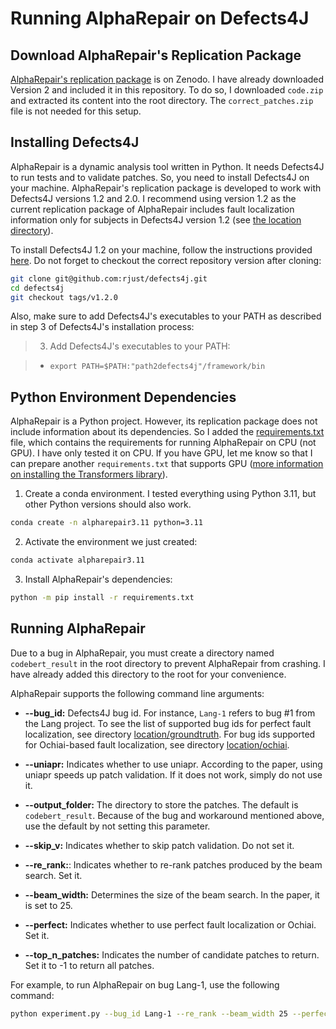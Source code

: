 # Running AlphaRepair on Defects4J

## Download AlphaRepair's Replication Package

[AlphaRepair's replication package](https://zenodo.org/records/6819444)
is on Zenodo. I have already downloaded Version 2 and
included it in this repository. To do so, I downloaded `code.zip` and
extracted its content into the root directory.
The `correct_patches.zip` file is not needed for this setup.

## Installing Defects4J

AlphaRepair is a dynamic analysis tool written in Python.
It needs Defects4J to run tests and to validate patches.
So, you need to install Defects4J on your machine.
AlphaRepair's replication package is developed
to work with Defects4J versions 1.2 and 2.0.
I recommend using version 1.2 as the current replication
package of AlphaRepair includes fault localization
information only for subjects 
in Defects4J version 1.2 (see [the location directory](location)).

To install Defects4J 1.2 on your machine, follow
the instructions provided
[here](https://github.com/rjust/defects4j/tree/v1.2.0?tab=readme-ov-file#setting-up-defects4j).
Do not forget to checkout the correct repository version after cloning:

```bash
git clone git@github.com:rjust/defects4j.git
cd defects4j
git checkout tags/v1.2.0
```

Also, make sure to add Defects4J's executables to your PATH
as described in step 3 of Defects4J's installation process:

>3. Add Defects4J's executables to your PATH:

>   - `export PATH=$PATH:"path2defects4j"/framework/bin`

## Python Environment Dependencies

AlphaRepair is a Python project. However, its replication
package does not include information about
its dependencies.
So I added the [requirements.txt](requirements.txt) file,
which contains the requirements for running AlphaRepair on CPU (not GPU).
I have only tested it on CPU. If you have GPU, let me know
so that I can prepare another `requirements.txt` that supports
GPU 
([more information on installing the Transformers library](https://huggingface.co/docs/transformers/en/installation)).

1. Create a conda environment. I tested everything using Python 3.11,
but other Python versions should also work.

```bash
conda create -n alpharepair3.11 python=3.11
```

2. Activate the environment we just created:

```bash
conda activate alpharepair3.11
```

3. Install AlphaRepair's dependencies:

```bash
python -m pip install -r requirements.txt
```

## Running AlphaRepair

Due to a bug in AlphaRepair, you must create a directory named `codebert_result`
in the root directory to prevent AlphaRepair from crashing.
I have already added this directory to the root for your convenience.

AlphaRepair supports the following command line arguments:

- **--bug_id:**
Defects4J bug id. For instance, `Lang-1` refers to bug #1 from the Lang project.
To see the list of supported bug ids for perfect fault localization,
see directory [location/groundtruth](location/groundtruth).
For bug ids supported for Ochiai-based fault localization,
see directory [location/ochiai](location/ochiai).

- **--uniapr:** Indicates whether to use uniapr. According to the paper,
using uniapr speeds up patch validation. If
it does not work, simply do not use it.

- **--output_folder:** The directory to store the patches.
The default is `codebert_result`. Because of the bug and workaround
mentioned above, use the default by not setting this parameter.

- **--skip_v:** Indicates whether to skip patch validation.
Do not set it.

- **--re_rank:**: Indicates whether to re-rank patches produced by
the beam search. Set it.

- **--beam_width:** Determines the size of the beam search.
In the paper, it is set to 25.

- **--perfect:** Indicates whether to use perfect fault localization or Ochiai.
Set it.

- **--top_n_patches:** Indicates the number of candidate patches to return.
Set it to -1 to return all patches.
 
For example, to run AlphaRepair on bug Lang-1, use the following
command:

```bash
python experiment.py --bug_id Lang-1 --re_rank --beam_width 25 --perfect --top_n_patches -1
```
